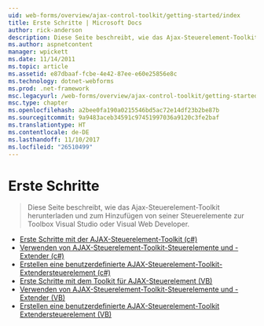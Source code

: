 ```yaml
---
uid: web-forms/overview/ajax-control-toolkit/getting-started/index
title: Erste Schritte | Microsoft Docs
author: rick-anderson
description: Diese Seite beschreibt, wie das Ajax-Steuerelement-Toolkit herunterladen und zum Hinzufügen von seiner Steuerelemente zur Toolbox Visual Studio oder Visual Web Developer.
ms.author: aspnetcontent
manager: wpickett
ms.date: 11/14/2011
ms.topic: article
ms.assetid: e87dbaaf-fcbe-4e42-87ee-e60e25856e8c
ms.technology: dotnet-webforms
ms.prod: .net-framework
msc.legacyurl: /web-forms/overview/ajax-control-toolkit/getting-started
msc.type: chapter
ms.openlocfilehash: a2bee0fa190a0215546bd5ac72e14df23b2be87b
ms.sourcegitcommit: 9a9483aceb34591c97451997036a9120c3fe2baf
ms.translationtype: HT
ms.contentlocale: de-DE
ms.lasthandoff: 11/10/2017
ms.locfileid: "26510499"
---
```

<a name="getting-started"></a>Erste Schritte
====================
> Diese Seite beschreibt, wie das Ajax-Steuerelement-Toolkit herunterladen und zum Hinzufügen von seiner Steuerelemente zur Toolbox Visual Studio oder Visual Web Developer.


- [Erste Schritte mit der AJAX-Steuerelement-Toolkit (c#)](get-started-with-the-ajax-control-toolkit-cs.md)
- [Verwenden von AJAX-Steuerelement-Toolkit-Steuerelemente und -Extender (c#)](using-ajax-control-toolkit-controls-and-control-extenders-cs.md)
- [Erstellen eine benutzerdefinierte AJAX-Steuerelement-Toolkit-Extendersteuerelement (c#)](creating-a-custom-ajax-control-toolkit-control-extender-cs.md)
- [Erste Schritte mit dem Toolkit für AJAX-Steuerelement (VB)](get-started-with-the-ajax-control-toolkit-vb.md)
- [Verwenden von AJAX-Steuerelement-Toolkit-Steuerelemente und -Extender (VB)](using-ajax-control-toolkit-controls-and-control-extenders-vb.md)
- [Erstellen eine benutzerdefinierte AJAX-Steuerelement-Toolkit Extendersteuerelement (VB)](creating-a-custom-ajax-control-toolkit-control-extender-vb.md)
